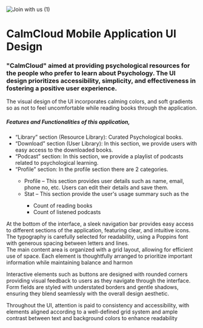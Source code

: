 ![Join with us (1)](https://github.com/Ishara184/CalmCloud/assets/156680354/bcd1aa13-9c73-4181-83b9-814ec4cfbd1c)

# CalmCloud Mobile Application UI Design

<h3>"CalmCloud" aimed at providing psychological resources for the
people who prefer to learn about Psychology. The UI design prioritizes accessibility, simplicity, 
and effectiveness in fostering a positive user experience. </h3>

<p>The visual design of the UI incorporates calming colors, and soft gradients so as not to feel 
uncomfortable while reading books through the application.</p>

<h5>Features and Functionalities of this application,</h5>
<ul>
  <li>“Library” section (Resource Library): Curated Psychological books.</li>
  <li>“Download” section (User Library): In this section, we provide users with easy access to the downloaded books.</li>
  <li>“Podcast” section: In this section, we provide a playlist of podcasts related to psychological learning.</li>
  <li>“Profile” section: In the profile section there are 2 categories.</li>
    <ul>
      <li>Profile – This section provides user details such as name, email, phone no, etc. Users can edit their details and save them.</li>
      <li>Stat – This section provide the user's usage summary such as the </li>
      <ul>
        <li> Count of reading books</li>
        <li>Count of listened podcasts</li>
      </ul>
    </ul>  
</ul>

<p>At the bottom of the interface, a sleek navigation bar provides easy access to different sections of the application, featuring clear, and intuitive icons. <br>
The typography is carefully selected for readability, using a Poppins font with generous spacing between letters and lines.<br>
The main content area is organized with a grid layout, allowing for efficient use of space. Each element is thoughtfully arranged to prioritize important information while maintaining balance and harmon</p>

<p>Interactive elements such as buttons are designed with rounded corners providing visual feedback to users as they navigate through the interface. Form fields are styled with understated borders and gentle shadows, ensuring they blend seamlessly with the overall design aesthetic.</p>

<p>Throughout the UI, attention is paid to consistency and accessibility, with elements aligned according to a well-defined grid system and ample contrast between text and background colors to enhance readability</p>
